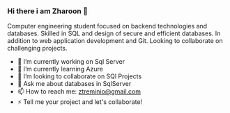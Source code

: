 ### Hi there  i am Zharoon 👋

Computer engineering student focused on backend technologies and databases. Skilled in SQL and design of secure and efficient databases. In addition to web application development and Git. Looking to collaborate on challenging projects.

- 🔭 I’m currently working on Sql Server
- 🌱 I’m currently learning Azure
- 👯 I’m looking to collaborate on SQl Projects
- 💬 Ask me about databases in SqlServer
- 📫 How to reach me: ztreminio@gmail.com
- ⚡ Tell me your project and let's collaborate!
